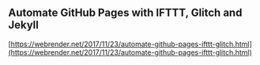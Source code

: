 ## Automate GitHub Pages with IFTTT, Glitch and Jekyll
  
  [https://webrender.net/2017/11/23/automate-github-pages-ifttt-glitch.html](https://webrender.net/2017/11/23/automate-github-pages-ifttt-glitch.html)